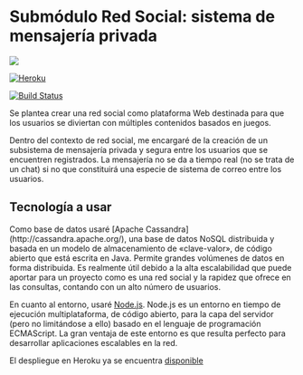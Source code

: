 # Submódulo Red Social: sistema de mensajería privada 

[![](https://travis-ci.org/JaviSG91/CloudComputingRedSocial.svg?branch=master)](https://travis-ci.org/JaviSG91/CloudComputingRedSocial)

[![Heroku](https://www.herokucdn.com/deploy/button.png)](https://dashboard.heroku.com/apps/stark-fjord-3673/resources)

[![Build Status](https://snap-ci.com/JaviSG91/CloudComputingRedSocial/branch/master/build_image)](https://snap-ci.com/JaviSG91/CloudComputingRedSocial/branch/master)

Se plantea crear una red social como plataforma Web destinada para que los usuarios se diviertan con múltiples contenidos basados en juegos.

Dentro del contexto de red social, me encargaré de la creación de un subsistema de mensajería privada y segura entre los usuarios que se encuentren registrados. La mensajería no se da a tiempo real (no se trata de un chat) si no que constituirá una especie de sistema de correo entre los usuarios.

<h2> Tecnología a usar </h2>
Como base de datos usaré [Apache Cassandra](http://cassandra.apache.org/), una base de datos NoSQL distribuida y basada en un modelo de almacenamiento de «clave-valor», de código abierto que está escrita en Java. Permite grandes volúmenes de datos en forma distribuida. Es realmente útil debido a la alta escalabilidad que puede aportar para un proyecto como es una red social y la rapidez que ofrece en las consultas, contando con un alto número de usuarios.

En cuanto al entorno, usaré [Node.js](https://nodejs.org/en/). Node.js es un entorno en tiempo de ejecución multiplataforma, de código abierto, para la capa del servidor (pero no limitándose a ello) basado en el lenguaje de programación ECMAScript. La gran ventaja de este entorno es que resulta perfecto para desarrollar aplicaciones escalables en la red.

El despliegue en Heroku ya se encuentra [disponible](https://stark-fjord-3673.herokuapp.com/)
